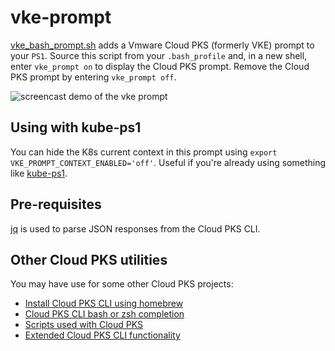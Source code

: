 # vke-prompt
[vke_bash_prompt.sh](vke_bash_prompt.sh) adds a Vmware Cloud PKS (formerly VKE) prompt to your `PS1`.
Source this script from your `.bash_profile` and, in a new shell, enter
`vke_prompt on` to display the Cloud PKS prompt. Remove the Cloud PKS prompt by entering
`vke_prompt off`.

![screencast demo of the vke prompt](https://raw.githubusercontent.com/ali5ter/vke-prompt/master/vke_prompt.gif)

## Using with kube-ps1
You can hide the K8s current context in this prompt using
`export VKE_PROMPT_CONTEXT_ENABLED='off'`. Useful if you're already using
something like [kube-ps1](https://github.com/jonmosco/kube-ps1).

## Pre-requisites
[jq](https://stedolan.github.io/jq/download/) is used to parse JSON responses from the Cloud PKS CLI.

## Other Cloud PKS utilities
You may have use for some other Cloud PKS projects:
* [Install Cloud PKS CLI using homebrew](https://github.com/ali5ter/homebrew-vke-cli)
* [Cloud PKS CLI bash or zsh completion](https://github.com/ali5ter/vke-completion)
* [Scripts used with Cloud PKS](https://github.com/ali5ter/vmware_scripts/tree/master/vke)
* [Extended Cloud PKS CLI functionality](https://github.com/ali5ter/vke-cli-extended)
